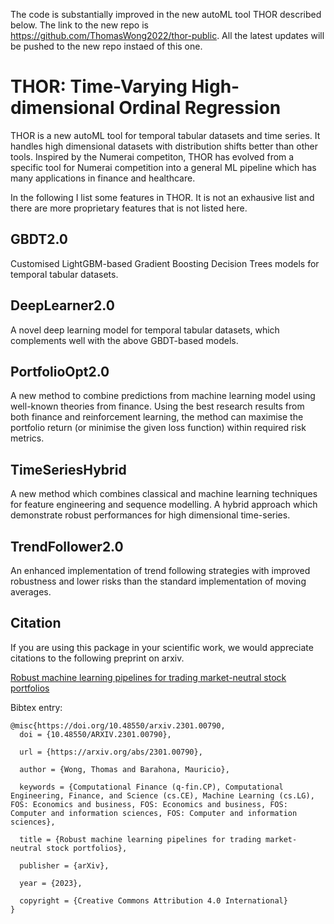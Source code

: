The code is substantially improved in the new autoML tool THOR described below. The link to the new repo is https://github.com/ThomasWong2022/thor-public. All the latest updates will be pushed to the new repo instaed of this one. 


# THOR: Time-Varying High-dimensional Ordinal Regression 

THOR is a new autoML tool for temporal tabular datasets and time series. It handles high dimensional datasets with distribution shifts better than other tools. Inspired by the Numerai competiton, THOR has evolved from a specific tool for Numerai competition into a general ML pipeline which has many applications in finance and healthcare. 

In the following I list some features in THOR. It is not an exhausive list and there are more proprietary features that is not listed here. 

## GBDT2.0

Customised LightGBM-based Gradient Boosting Decision Trees models for temporal tabular datasets.


## DeepLearner2.0

A novel deep learning model for temporal tabular datasets, which complements well with the above GBDT-based models.


## PortfolioOpt2.0

A new method to combine predictions from machine learning model using well-known theories from finance. Using the best research results from both finance and reinforcement learning, the method can maximise the portfolio return (or minimise the given loss function) within required risk metrics.


## TimeSeriesHybrid 

A new method which combines classical and machine learning techniques for feature engineering and sequence modelling. A hybrid approach which demonstrate robust performances for high dimensional time-series.

## TrendFollower2.0 

An enhanced implementation of trend following strategies with improved robustness and lower risks than the standard implementation of moving averages.




## Citation
If you are using this package in your scientific work, we would appreciate citations to the following preprint on arxiv.

[Robust machine learning pipelines for trading market-neutral stock portfolios](https://arxiv.org/abs/2301.00790 )

Bibtex entry:
```
@misc{https://doi.org/10.48550/arxiv.2301.00790,
  doi = {10.48550/ARXIV.2301.00790},
  
  url = {https://arxiv.org/abs/2301.00790},
  
  author = {Wong, Thomas and Barahona, Mauricio},
  
  keywords = {Computational Finance (q-fin.CP), Computational Engineering, Finance, and Science (cs.CE), Machine Learning (cs.LG), FOS: Economics and business, FOS: Economics and business, FOS: Computer and information sciences, FOS: Computer and information sciences},
  
  title = {Robust machine learning pipelines for trading market-neutral stock portfolios},
  
  publisher = {arXiv},
  
  year = {2023},
  
  copyright = {Creative Commons Attribution 4.0 International}
}
```









